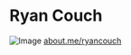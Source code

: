 # Ryan Couch

![Image](https://thumbs.about.me/thumbnail/users/r/y/a/ryancouch_emailsig.jpg?_1613582355_648)
[about.me/ryancouch](https://about.me/ryancouch)
